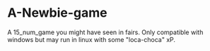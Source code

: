 # A-Newbie-game
A 15_num_game you might have seen in fairs. Only compatible with windows but may run in linux with some "loca-choca" xP.
